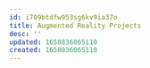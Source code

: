 ```yaml
---
id: i709btdfw953sg6kv9ia37o
title: Augmented Reality Projects
desc: ''
updated: 1658836065110
created: 1658836065110
---
```

